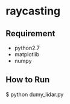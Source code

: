 # raycasting

## Requirement
- python2.7
- matplotlib
- numpy

## How to Run
$ python dumy_lidar.py

